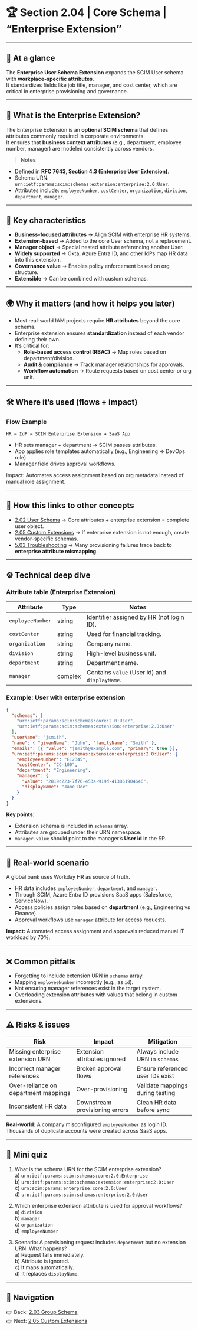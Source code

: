 # 🏆 Section 2.04 | Core Schema | “Enterprise Extension”

---

## 📌 At a glance
The **Enterprise User Schema Extension** expands the SCIM User schema with **workplace-specific attributes**.  
It standardizes fields like job title, manager, and cost center, which are critical in enterprise provisioning and governance.  

---

## 📖 What is the Enterprise Extension?
The Enterprise Extension is an **optional SCIM schema** that defines attributes commonly required in corporate environments.  
It ensures that **business context attributes** (e.g., department, employee number, manager) are modeled consistently across vendors.

> **Notes**
- Defined in **RFC 7643, Section 4.3 (Enterprise User Extension)**.  
- Schema URN: `urn:ietf:params:scim:schemas:extension:enterprise:2.0:User`.  
- Attributes include: `employeeNumber`, `costCenter`, `organization`, `division`, `department`, `manager`.  

---

## 🔑 Key characteristics
- **Business-focused attributes** → Align SCIM with enterprise HR systems.  
- **Extension-based** → Added to the core User schema, not a replacement.  
- **Manager object** → Special nested attribute referencing another User.  
- **Widely supported** → Okta, Azure Entra ID, and other IdPs map HR data into this extension.  
- **Governance value** → Enables policy enforcement based on org structure.  
- **Extensible** → Can be combined with custom schemas.  

---

## 🌍 Why it matters (and how it helps you later)
- Most real-world IAM projects require **HR attributes** beyond the core schema.  
- Enterprise extension ensures **standardization** instead of each vendor defining their own.  
- It’s critical for:  
  - **Role-based access control (RBAC)** → Map roles based on department/division.  
  - **Audit & compliance** → Track manager relationships for approvals.  
  - **Workflow automation** → Route requests based on cost center or org unit.  

---

## 🛠️ Where it’s used (flows + impact)

### Flow Example
```
HR → IdP → SCIM Enterprise Extension → SaaS App
```

- HR sets manager + department → SCIM passes attributes.  
- App applies role templates automatically (e.g., Engineering → DevOps role).  
- Manager field drives approval workflows.  

Impact: Automates access assignment based on org metadata instead of manual role assignment.  

---

## 🔗 How this links to other concepts
- [2.02 User Schema](2.02-user-schema.md) → Core attributes + enterprise extension = complete user object.  
- [2.05 Custom Extensions](2.05-custom-extensions.md) → If enterprise extension is not enough, create vendor-specific schemas.  
- [5.03 Troubleshooting](../5-real-world-implementation/5.03-troubleshooting.md) → Many provisioning failures trace back to **enterprise attribute mismapping**.  

---

## ⚙️ Technical deep dive

### Attribute table (Enterprise Extension)

| Attribute | Type | Notes |
|-----------|------|-------|
| `employeeNumber` | string | Identifier assigned by HR (not login ID). |
| `costCenter` | string | Used for financial tracking. |
| `organization` | string | Company name. |
| `division` | string | High-level business unit. |
| `department` | string | Department name. |
| `manager` | complex | Contains `value` (User id) and `displayName`. |

### Example: User with enterprise extension
```json
{
  "schemas": [
    "urn:ietf:params:scim:schemas:core:2.0:User",
    "urn:ietf:params:scim:schemas:extension:enterprise:2.0:User"
  ],
  "userName": "jsmith",
  "name": { "givenName": "John", "familyName": "Smith" },
  "emails": [{ "value": "jsmith@example.com", "primary": true }],
  "urn:ietf:params:scim:schemas:extension:enterprise:2.0:User": {
    "employeeNumber": "E12345",
    "costCenter": "CC-100",
    "department": "Engineering",
    "manager": {
      "value": "2819c223-7f76-453a-919d-413861904646",
      "displayName": "Jane Doe"
    }
  }
}
```

**Key points**:  
- Extension schema is included in `schemas` array.  
- Attributes are grouped under their URN namespace.  
- `manager.value` should point to the manager’s **User id** in the SP.  

---

## 🏢 Real-world scenario
A global bank uses Workday HR as source of truth.  

- HR data includes `employeeNumber`, `department`, and `manager`.  
- Through SCIM, Azure Entra ID provisions SaaS apps (Salesforce, ServiceNow).  
- Access policies assign roles based on **department** (e.g., Engineering vs Finance).  
- Approval workflows use `manager` attribute for access requests.  

**Impact:** Automated access assignment and approvals reduced manual IT workload by 70%.  

---

## ❌ Common pitfalls
- Forgetting to include extension URN in `schemas` array.  
- Mapping `employeeNumber` incorrectly (e.g., as `id`).  
- Not ensuring manager references exist in the target system.  
- Overloading extension attributes with values that belong in custom extensions.  

---

## ⚠️ Risks & issues

| Risk | Impact | Mitigation |
|------|--------|------------|
| Missing enterprise extension URN | Extension attributes ignored | Always include URN in `schemas` |
| Incorrect manager references | Broken approval flows | Ensure referenced user IDs exist |
| Over-reliance on department mappings | Over-provisioning | Validate mappings during testing |
| Inconsistent HR data | Downstream provisioning errors | Clean HR data before sync |

**Real-world:** A company misconfigured `employeeNumber` as login ID. Thousands of duplicate accounts were created across SaaS apps.  

---

## 📝 Mini quiz
1. What is the schema URN for the SCIM enterprise extension?  
   a) `urn:ietf:params:scim:schemas:core:2.0:Enterprise`  
   b) `urn:ietf:params:scim:schemas:extension:enterprise:2.0:User`  
   c) `urn:scim:params:enterprise:core:2.0:User`  
   d) `urn:ietf:params:scim:schemas:enterprise:2.0:User`  

2. Which enterprise extension attribute is used for approval workflows?  
   a) `division`  
   b) `manager`  
   c) `organization`  
   d) `employeeNumber`  

3. Scenario: A provisioning request includes `department` but no extension URN. What happens?  
   a) Request fails immediately.  
   b) Attribute is ignored.  
   c) It maps automatically.  
   d) It replaces `displayName`.  

---

## 🔗 Navigation
👉 Back: [2.03 Group Schema](2.03-group-schema.md)  
👉 Next: [2.05 Custom Extensions](2.05-custom-extensions.md)
